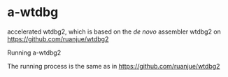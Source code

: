 # a-wtdbg
accelerated wtdbg2, which is based on the *de novo* assembler wtdbg2 on  https://github.com/ruanjue/wtdbg2 

Running a-wtdbg2

The running process is the same as in  https://github.com/ruanjue/wtdbg2 

